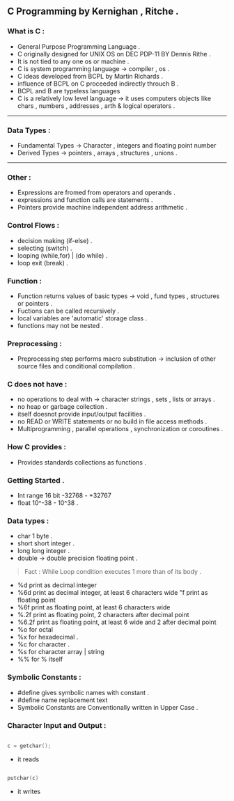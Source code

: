 ##          C Programming by Kernighan , Ritche .

### What is C : 

- General Purpose Programming Language . 
- C originally designed for UNIX OS on DEC PDP-11 BY Dennis Rithe .
- It is not tied to any one os or machine . 
- C is system programming language -> compiler , os .
- C ideas developed from BCPL by Martin Richards . 
- influence of BCPL on C proceeded indirectly throuch B .
- BCPL and B are typeless languages
- C is a relatively low level language -> it uses computers objects
like chars , numbers , addresses , arth & logical operators .

<hr/>

### Data Types : 

- Fundamental Types -> Character , integers and floating point number
- Derived Types -> pointers , arrays , structures , unions .


<hr/>

### Other :  

- Expressions are fromed from operators and operands . 
- expressions and function calls are statements .
- Pointers provide machine independent address arithmetic . 

### Control Flows : 

- decision making (if-else) .
- selecting (switch) . 
- looping (while,for) | (do while) .
- loop exit (break) .

### Function : 

- Function returns values of basic types -> void , fund types , structures or pointers .
- Fuctions can be called recursively . 
- local variables are 'automatic' storage class .
- functions may not be nested .

### Preprocessing : 

- Preprocessing step performs macro substitution -> inclusion of other source files and conditional compilation . 

### C does not have : 

- no operations to deal with -> character strings , sets , lists or arrays .
- no heap or garbage collection .
- itself doesnot provide input/output facilities .
- no READ or WRITE statements or no build in file access methods . 
- Multiprogramming , parallel operations , synchronization or coroutines . 

### How C provides : 

- Provides standards collections as functions .

### Getting Started . 

- Int range 16 bit -32768 - +32767 
- float 10^-38 - 10^38 .

### Data types : 

- char 1 byte .
- short short integer .
- long long integer .
- double -> double precision floating point .

> Fact : While Loop condition executes 1 more than of its body .

- %d print as decimal integer
- %6d print as decimal integer, at least 6 characters wide "f print as floating point
- %6f print as floating point, at least 6 characters wide
- %.2f print as floating point, 2 characters after decimal point
- %6.2f print as floating point, at least 6 wide and 2 after decimal point
- %o for octal 
- %x for hexadecimal . 
- %c for character .
- %s for character array | string 
- %% for % itself 

### Symbolic Constants : 

- #define gives symbolic names with constant . 
- #define name replacement text
- Symbolic Constants are Conventionally written in Upper Case . 


### Character Input and Output : 

```c

c = getchar();
```
- it reads 

```c

putchar(c)
```
- it writes  
